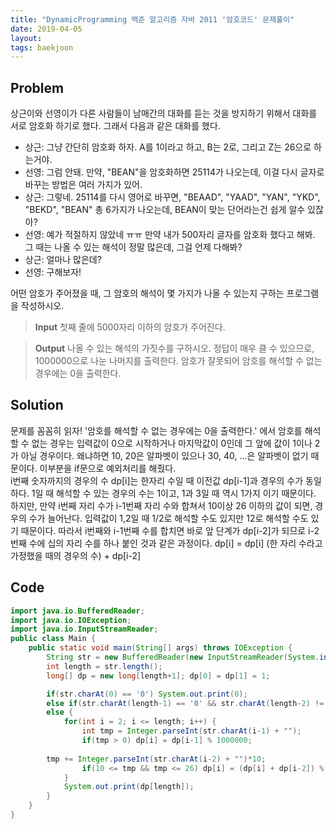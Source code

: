 ```yaml
---
title: "DynamicProgramming 백준 알고리즘 자바 2011 '암호코드' 문제풀이"
date: 2019-04-05
layout:
tags: baekjoon
---
```


## Problem
상근이와 선영이가 다른 사람들이 남매간의 대화를 듣는 것을 방지하기 위해서 대화를 서로 암호화 하기로 했다. 그래서 다음과 같은 대화를 했다.

- 상근: 그냥 간단히 암호화 하자. A를 1이라고 하고, B는 2로, 그리고 Z는 26으로 하는거야.
- 선영: 그럼 안돼. 만약, "BEAN"을 암호화하면 25114가 나오는데, 이걸 다시 글자로 바꾸는 방법은 여러 가지가 있어.
- 상근: 그렇네. 25114를 다시 영어로 바꾸면, "BEAAD", "YAAD", "YAN", "YKD", "BEKD", "BEAN" 총 6가지가 나오는데, BEAN이 맞는 단어라는건 쉽게 알수 있잖아?
- 선영: 예가 적절하지 않았네 ㅠㅠ 만약 내가 500자리 글자를 암호화 했다고 해봐. 그 때는 나올 수 있는 해석이 정말 많은데, 그걸 언제 다해봐?
- 상근: 얼마나 많은데?
- 선영: 구해보자!

어떤 암호가 주어졌을 때, 그 암호의 해석이 몇 가지가 나올 수 있는지 구하는 프로그램을 작성하시오.

> <b>Input</b>
첫째 줄에 5000자리 이하의 암호가 주어진다.

> <b>Output</b>
나올 수 있는 해석의 가짓수를 구하시오. 정답이 매우 클 수 있으므로, 1000000으로 나눈 나머지를 출력한다.
암호가 잘못되어 암호를 해석할 수 없는 경우에는 0을 출력한다.



## Solution
문제를 꼼꼼히 읽자! '암호를 해석할 수 없는 경우에는 0을 출력한다.' 에서 암호를 해석할 수 없는 경우는 입력값이 0으로 시작하거나 마지막값이 0인데 그 앞에 값이 1이나 2가 아닐 경우이다.
왜냐하면 10, 20은 알파벳이 있으나 30, 40, ...은 알파벳이 없기 때문이다. 이부분을 if문으로 예외처리를 해줬다.<br>
i번째 숫자까지의 경우의 수 dp[i]는 한자리 수일 때 이전값 dp[i-1]과 경우의 수가 동일하다. 1일 때 해석할 수 있는 경우의 수는 1이고, 1과 3일 때 역시 1가지 이기 때문이다.
하지만, 만약 i번째 자리 수가 i-1번째 자리 수와 합쳐서 10이상 26 이하의 값이 되면, 경우의 수가 늘어난다. 입력값이 1,2일 때 1/2로 해석할 수도 있지만 12로 해석할 수도 있기 때문이다.
따라서 i번째와 i-1번째 수를 합치면 바로 앞 단계가 dp[i-2]가 되므로 i-2번째 수에 십의 자리 수를 하나 붙인 것과 같은 과정이다. dp[i] = dp[i] (한 자리 수라고 가정했을 때의 경우의 수) + dp[i-2]


## Code
```java
import java.io.BufferedReader;
import java.io.IOException;
import java.io.InputStreamReader;
public class Main {
	public static void main(String[] args) throws IOException {
		String str = new BufferedReader(new InputStreamReader(System.in)).readLine();
		int length = str.length();
		long[] dp = new long[length+1]; dp[0] = dp[1] = 1;

		if(str.charAt(0) == '0') System.out.print(0);
		else if(str.charAt(length-1) == '0' && str.charAt(length-2) != '1' && str.charAt(length-2) != '2') System.out.print(0);
		else {
			for(int i = 2; i <= length; i++) {
				int tmp = Integer.parseInt(str.charAt(i-1) + "");
				if(tmp > 0) dp[i] = dp[i-1] % 1000000;
				
        tmp += Integer.parseInt(str.charAt(i-2) + "")*10;
				if(10 <= tmp && tmp <= 26) dp[i] = (dp[i] + dp[i-2]) % 1000000;
			}
			System.out.print(dp[length]);
		}
	}
}
```
